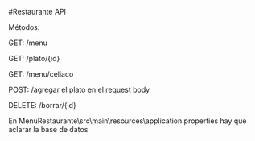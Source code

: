#Restaurante API

Métodos:

GET: /menu

GET: /plato/{id}

GET: /menu/celiaco

POST: /agregar
el plato en el request body

DELETE: /borrar/{id}


En MenuRestaurante\src\main\resources\application.properties hay que aclarar la base de datos